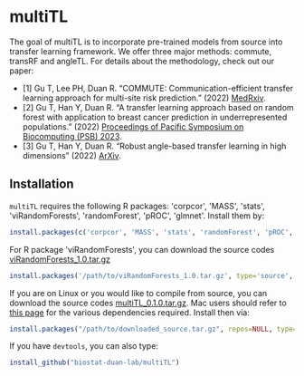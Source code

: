# multiTL

The goal of multiTL is to incorporate pre-trained models from source into transfer learning framework. We offer three major methods: commute, transRF and angleTL. For details about the methodology, check out our paper: 
- [1] Gu T, Lee PH, Duan R. “COMMUTE: Communication-efficient transfer learning approach for multi-site risk prediction.” (2022) [MedRxiv](https://www.medrxiv.org/content/10.1101/2022.03.23.22272834v1).
- [2] Gu T, Han Y, Duan R. “A transfer learning approach based on random forest with application to breast cancer prediction in underrepresented
    populations.”  (2022) [Proceedings of Pacific Symposium on Biocomputing (PSB) 2023](https://psb.stanford.edu/callfor/papers/psb23_papers_allv2.pdf).
- [3] Gu T, Han Y, Duan R. “Robust angle-based transfer learning in high dimensions”  (2022) [ArXiv](http://arxiv.org/abs/2210.12759).

## Installation

`multiTL` requires the following R packages: 'corpcor', 'MASS', 'stats', 'viRandomForests', 'randomForest', 'pROC', 'glmnet'. Install them by: 

```r
install.packages(c('corpcor', 'MASS', 'stats', 'randomForest', 'pROC', 'glmnet'), dependencies=TRUE)
```

For R package 'viRandomForests', you can download the source codes [viRandomForests_1.0.tar.gz](https://github.com/biostat-duan-lab/multiTL/blob/master/viRandomForests_1.0.tar.gz)

```r
install.packages('/path/to/viRandomForests_1.0.tar.gz', type='source', repo=NULL)
```

If you are on Linux or you would like to compile from source, you can download the source codes [multiTL_0.1.0.tar.gz](https://github.com/biostat-duan-lab/multiTL/blob/master/releases/multiTL_0.1.0.tar.gz). Mac users should refer to [this page](https://cran.r-project.org/bin/macosx/tools/) for the various dependencies required. Install then via: 
```r
install.packages("/path/to/downloaded_source.tar.gz", repos=NULL, type="source")
```

If you have `devtools`, you can also type: 
```r
install_github("biostat-duan-lab/multiTL")
```
